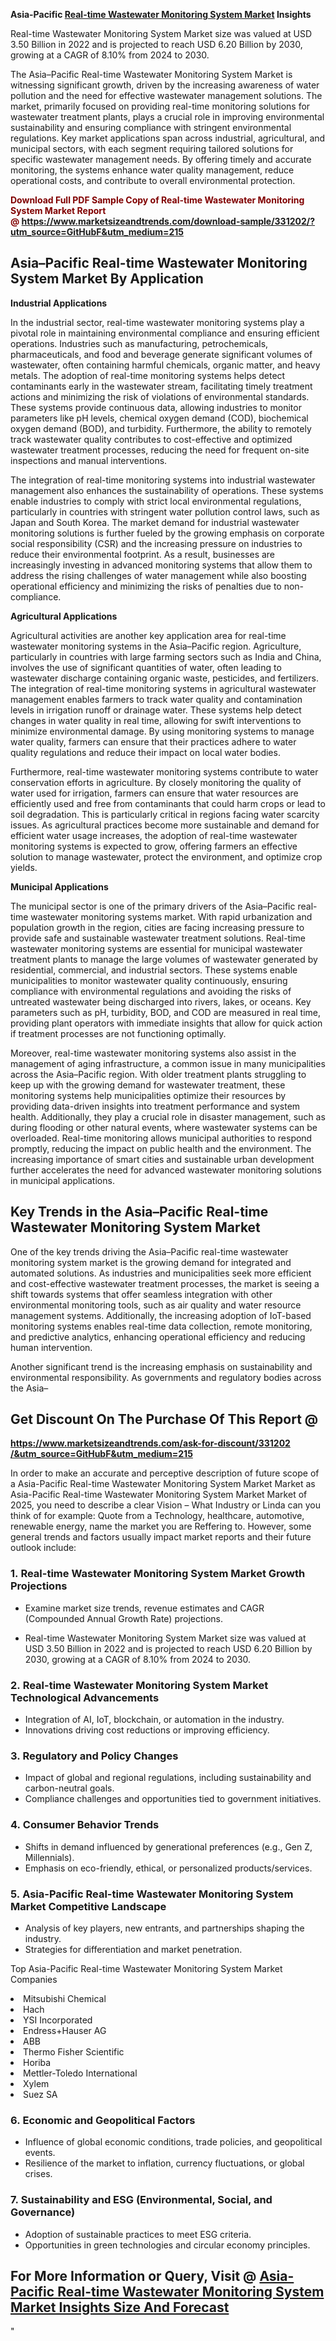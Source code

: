 <p><strong>Asia-Pacific&nbsp;<a href=""https://www.marketsizeandtrends.com/download-sample/331202/&amp;utm_source=GitHubF&amp;utm_medium=215"">Real-time Wastewater Monitoring System Market</a> Insights</strong></p><p>Real-time Wastewater Monitoring System Market size was valued at USD 3.50 Billion in 2022 and is projected to reach USD 6.20 Billion by 2030, growing at a CAGR of 8.10% from 2024 to 2030.</p><p><p>The Asia–Pacific Real-time Wastewater Monitoring System Market is witnessing significant growth, driven by the increasing awareness of water pollution and the need for effective wastewater management solutions. The market, primarily focused on providing real-time monitoring solutions for wastewater treatment plants, plays a crucial role in improving environmental sustainability and ensuring compliance with stringent environmental regulations. Key market applications span across industrial, agricultural, and municipal sectors, with each segment requiring tailored solutions for specific wastewater management needs. By offering timely and accurate monitoring, the systems enhance water quality management, reduce operational costs, and contribute to overall environmental protection.</p><p><strong><p><strong><span style="color: #800000;">Download Full PDF Sample Copy of Real-time Wastewater Monitoring System Market Report @</span>&nbsp;</strong><a href="https://www.marketsizeandtrends.com/download-sample/331202/?utm_source=GitHubF&amp;utm_medium=215" target="_blank">https://www.marketsizeandtrends.com/download-sample/331202/?utm_source=GitHubF&amp;utm_medium=215</a></p></strong></p><h2>Asia–Pacific Real-time Wastewater Monitoring System Market By Application</h2><p><strong>Industrial Applications</strong></p><p>In the industrial sector, real-time wastewater monitoring systems play a pivotal role in maintaining environmental compliance and ensuring efficient operations. Industries such as manufacturing, petrochemicals, pharmaceuticals, and food and beverage generate significant volumes of wastewater, often containing harmful chemicals, organic matter, and heavy metals. The adoption of real-time monitoring systems helps detect contaminants early in the wastewater stream, facilitating timely treatment actions and minimizing the risk of violations of environmental standards. These systems provide continuous data, allowing industries to monitor parameters like pH levels, chemical oxygen demand (COD), biochemical oxygen demand (BOD), and turbidity. Furthermore, the ability to remotely track wastewater quality contributes to cost-effective and optimized wastewater treatment processes, reducing the need for frequent on-site inspections and manual interventions.</p><p>The integration of real-time monitoring systems into industrial wastewater management also enhances the sustainability of operations. These systems enable industries to comply with strict local environmental regulations, particularly in countries with stringent water pollution control laws, such as Japan and South Korea. The market demand for industrial wastewater monitoring solutions is further fueled by the growing emphasis on corporate social responsibility (CSR) and the increasing pressure on industries to reduce their environmental footprint. As a result, businesses are increasingly investing in advanced monitoring systems that allow them to address the rising challenges of water management while also boosting operational efficiency and minimizing the risks of penalties due to non-compliance.</p><p><strong>Agricultural Applications</strong></p><p>Agricultural activities are another key application area for real-time wastewater monitoring systems in the Asia–Pacific region. Agriculture, particularly in countries with large farming sectors such as India and China, involves the use of significant quantities of water, often leading to wastewater discharge containing organic waste, pesticides, and fertilizers. The integration of real-time monitoring systems in agricultural wastewater management enables farmers to track water quality and contamination levels in irrigation runoff or drainage water. These systems help detect changes in water quality in real time, allowing for swift interventions to minimize environmental damage. By using monitoring systems to manage water quality, farmers can ensure that their practices adhere to water quality regulations and reduce their impact on local water bodies.</p><p>Furthermore, real-time wastewater monitoring systems contribute to water conservation efforts in agriculture. By closely monitoring the quality of water used for irrigation, farmers can ensure that water resources are efficiently used and free from contaminants that could harm crops or lead to soil degradation. This is particularly critical in regions facing water scarcity issues. As agricultural practices become more sustainable and demand for efficient water usage increases, the adoption of real-time wastewater monitoring systems is expected to grow, offering farmers an effective solution to manage wastewater, protect the environment, and optimize crop yields.</p><p><strong>Municipal Applications</strong></p><p>The municipal sector is one of the primary drivers of the Asia–Pacific real-time wastewater monitoring systems market. With rapid urbanization and population growth in the region, cities are facing increasing pressure to provide safe and sustainable wastewater treatment solutions. Real-time wastewater monitoring systems are essential for municipal wastewater treatment plants to manage the large volumes of wastewater generated by residential, commercial, and industrial sectors. These systems enable municipalities to monitor wastewater quality continuously, ensuring compliance with environmental regulations and avoiding the risks of untreated wastewater being discharged into rivers, lakes, or oceans. Key parameters such as pH, turbidity, BOD, and COD are measured in real time, providing plant operators with immediate insights that allow for quick action if treatment processes are not functioning optimally.</p><p>Moreover, real-time wastewater monitoring systems also assist in the management of aging infrastructure, a common issue in many municipalities across the Asia–Pacific region. With older treatment plants struggling to keep up with the growing demand for wastewater treatment, these monitoring systems help municipalities optimize their resources by providing data-driven insights into treatment performance and system health. Additionally, they play a crucial role in disaster management, such as during flooding or other natural events, where wastewater systems can be overloaded. Real-time monitoring allows municipal authorities to respond promptly, reducing the impact on public health and the environment. The increasing importance of smart cities and sustainable urban development further accelerates the need for advanced wastewater monitoring solutions in municipal applications.</p><h2>Key Trends in the Asia–Pacific Real-time Wastewater Monitoring System Market</h2><p>One of the key trends driving the Asia–Pacific real-time wastewater monitoring system market is the growing demand for integrated and automated solutions. As industries and municipalities seek more efficient and cost-effective wastewater treatment processes, the market is seeing a shift towards systems that offer seamless integration with other environmental monitoring tools, such as air quality and water resource management systems. Additionally, the increasing adoption of IoT-based monitoring systems enables real-time data collection, remote monitoring, and predictive analytics, enhancing operational efficiency and reducing human intervention.</p><p>Another significant trend is the increasing emphasis on sustainability and environmental responsibility. As governments and regulatory bodies across the Asia–</p><h2><strong>Get Discount On The Purchase Of This Report @&nbsp;</strong></h2><p><strong><a href=""https://www.marketsizeandtrends.com/ask-for-discount/331202/&amp;utm_source=GitHubF&amp;utm_medium=215"" target=""_blank"">https://www.marketsizeandtrends.com/ask-for-discount/331202<br />/&amp;utm_source=GitHubF&amp;utm_medium=215</a></strong></p><p>In order to make an accurate and perceptive description of future scope of a Asia-Pacific&nbsp;Real-time Wastewater Monitoring System Market Market as Asia-Pacific&nbsp;Real-time Wastewater Monitoring System Market Market of 2025, you need to describe a clear Vision &ndash; What Industry or Linda can you think of for example: Quote from a Technology, healthcare, automotive, renewable energy, name the market you are Reffering to. However, some general trends and factors usually impact market reports and their future outlook include:</p><h3>1.&nbsp;<strong>Real-time Wastewater Monitoring System Market Growth Projections</strong></h3><ul><li>Examine market size trends, revenue estimates and CAGR (Compounded Annual Growth Rate) projections.</li><li><p>Real-time Wastewater Monitoring System Market size was valued at USD 3.50 Billion in 2022 and is projected to reach USD 6.20 Billion by 2030, growing at a CAGR of 8.10% from 2024 to 2030.</p></li></ul><h3>2.&nbsp;<strong>Real-time Wastewater Monitoring System Market Technological Advancements</strong></h3><ul><li>Integration of AI, IoT, blockchain, or automation in the industry.</li><li>Innovations driving cost reductions or improving efficiency.</li></ul><h3>3.&nbsp;<strong>Regulatory and Policy Changes</strong></h3><ul><li>Impact of global and regional regulations, including sustainability and carbon-neutral goals.</li><li>Compliance challenges and opportunities tied to government initiatives.</li></ul><h3>4.&nbsp;<strong>Consumer Behavior Trends</strong></h3><ul><li>Shifts in demand influenced by generational preferences (e.g., Gen Z, Millennials).</li><li>Emphasis on eco-friendly, ethical, or personalized products/services.</li></ul><h3>5.&nbsp;<strong>Asia-Pacific Real-time Wastewater Monitoring System Market Competitive Landscape</strong></h3><ul><li>Analysis of key players, new entrants, and partnerships shaping the industry.</li><li>Strategies for differentiation and market penetration.</li></ul><p data-pm-slice=""1 1 []"">Top Asia-Pacific Real-time Wastewater Monitoring System Market Companies</p><div data-test-id=""""><p><li>Mitsubishi Chemical</li><li> Hach</li><li> YSI Incorporated</li><li> Endress+Hauser AG</li><li> ABB</li><li> Thermo Fisher Scientific</li><li> Horiba</li><li> Mettler-Toledo International</li><li> Xylem</li><li> Suez SA</li></p></div><h3>6.&nbsp;<strong>Economic and Geopolitical Factors</strong></h3><ul><li>Influence of global economic conditions, trade policies, and geopolitical events.</li><li>Resilience of the market to inflation, currency fluctuations, or global crises.</li></ul><h3>7.&nbsp;<strong>Sustainability and ESG (Environmental, Social, and Governance)</strong></h3><ul><li>Adoption of sustainable practices to meet ESG criteria.</li><li>Opportunities in green technologies and circular economy principles.</li></ul><h2><strong>For More Information or Query, Visit @&nbsp;</strong><a href=""https://www.verifiedmarketreports.com/product/real-time-wastewater-monitoring-system-market/"" target=""_blank"">Asia-Pacific Real-time Wastewater Monitoring System Market Insights Size And Forecast</a></h2>"
